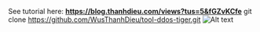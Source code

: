 See tutorial here: **https://blog.thanhdieu.com/views?tus=5&fGZvKCfe**
git clone https://github.com/WusThanhDieu/tool-ddos-tiger.git
<img
  src="https://i.imgur.com/P5vPHUM.jpg"
  alt="Alt text"
  title="Optional title"
  style="display: inline-block; margin: 0 auto; max-width: 300px">
